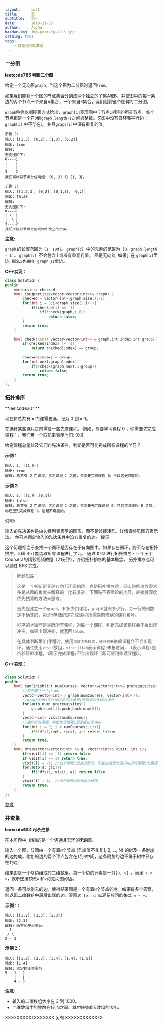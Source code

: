 ```yaml
---
layout:     post
title:      图
subtitle:   图~ 
date:       2019-11-08
author:     Alpha
header-img: img/post-bg-2015.jpg
catalog: true
tags:
    - 数据结构与算法
---
```






### 二分图

**leetcode785 判断二分图**

给定一个无向图``graph``，当这个图为二分图时返回``true``。

如果我们能将一个图的节点集合分割成两个独立的子集A和B，并使图中的每一条边的两个节点一个来自A集合，一个来自B集合，我们就将这个图称为二分图。

``graph``将会以邻接表方式给出，``graph[i]``表示图中与节点``i``相连的所有节点。每个节点都是一个在``0``到``graph.length-1``之间的整数。这图中没有自环和平行边： ``graph[i]`` 中不存在``i``，并且``graph[i]``中没有重复的值。

```
示例 1:
输入: [[1,3], [0,2], [1,3], [0,2]]
输出: true
解释: 
无向图如下:
0----1
|    |
|    |
3----2
我们可以将节点分成两组: {0, 2} 和 {1, 3}。
```

```
示例 2:
输入: [[1,2,3], [0,2], [0,1,3], [0,2]]
输出: false
解释: 
无向图如下:
0----1
| \  |
|  \ |
3----2
我们不能将节点分割成两个独立的子集。
```

**注意:**

``graph`` 的长度范围为 ``[1, 100]``。
``graph[i] ``中的元素的范围为`` [0, graph.length - 1]``。
``graph[i] ``不会包含 i 或者有重复的值。
图是无向的: 如果``j ``在 ``graph[i]``里边, 那么`` i ``也会在`` graph[j]``里边。

**C++实现：**

```C++
class Solution {
public:
    vector<int> checked;
    bool isBipartite(vector<vector<int>>& graph) {
        checked = vector<int>(graph.size(),-1);
        for(int i = 0;i<graph.size();i++){
            if(checked[i] == -1)
                if(!check(graph,i,0))
                    return false;
        }
        return true;
    }
    
    bool check(const vector<vector<int>> & graph,int index,int group){
        if(checked[index] != -1)
            return checked[index] == group;
        
        checked[index] = group;
        for(int next:graph[index])
            if(!check(graph,next,1-group))
                return false;
        return true;
    }
};
```



### 拓扑排序

**leetcode207 **

现在你总共有 n 门课需要选，记为 0 到 n-1。

在选修某些课程之前需要一些先修课程。 例如，想要学习课程 0 ，你需要先完成课程 1 ，我们用一个匹配来表示他们: [0,1]

给定课程总量以及它们的先决条件，判断是否可能完成所有课程的学习？

**示例 1:**

```
输入: 2, [[1,0]] 
输出: true
解释: 总共有 2 门课程。学习课程 1 之前，你需要完成课程 0。所以这是可能的。
```

**示例 2:**

```
输入: 2, [[1,0],[0,1]]
输出: false
解释: 总共有 2 门课程。学习课程 1 之前，你需要先完成​课程 0；并且学习课程 0 之前，你还应先完成课程 1。这是不可能的。
```

说明:

输入的先决条件是由边缘列表表示的图形，而不是邻接矩阵。详情请参见图的表示法。
你可以假定输入的先决条件中没有重复的边。
提示:

这个问题相当于查找一个循环是否存在于有向图中。如果存在循环，则不存在拓扑排序，因此不可能选取所有课程进行学习。
通过 DFS 进行拓扑排序 - 一个关于Coursera的精彩视频教程（21分钟），介绍拓扑排序的基本概念。
拓扑排序也可以通过 BFS 完成。

>解题思路：
>
>这是一个判断是否是有向无环图的题，也是拓扑排序题，网上的解决方案大多是从图的角度来解释的，比较复杂，下面先不管图论的内容，直接就深度优先搜索的方法来思考。
>
>首先是建立一个``graph``，有多少门课程，graph就有多少行，每一行的列数是不确定的，第``i``行存储的是完成课程i所需提前修读的课程编号。
>
>程序的大循环是遍历所有课程，对每一个课程，判断完成该课程会不会出现冲突，如果出现冲突，就返回``false``。
>
>在具体判断第i门课程时，使用``深度优先搜索``，``递归判断``依赖课程会不会出现环。通过使用``visit``数组，``visit[i]=0``表示课程``i``未被访问，``-1``表示课程``i``是待验证的课程，``1``表示完成课程``i``不会出现环（即可顺利修读课程i）。

**C++实现：**

```C++

class Solution {
public:
    bool canFinish(int numCourses, vector<vector<int>>& prerequisites) {
        //首先建立一个graph
        vector<vector<int> > graph(numCourses, vector<int>());
        //graph的第i行存储的是完成课程i所需提前修读的课程
        for(auto num: prerequisites){
            graph[num[1]].push_back(num[0]);
        }
        vector<int> visit(numCourses);
        //遍历所有课程，判断修读课程i是否会出现冲突
        for(int i = 0; i < numCourses; i++){
            if(!dfs(graph, visit, i)) return false;
        }
        return true;
    }
    bool dfs(vector<vector<int> >& g, vector<int>& visit, int i){
        if(visit[i] == -1) return false;
        if(visit[i] == 1) return true;
        visit[i] = -1; //表示课程i是待选修的，不能在后面的递归中出现课程i为需提前修读的课程
        for(auto a: g[i]){
            if(!dfs(g, visit, a)) return false;
        }
        visit[i] = 1;  //表示课程i能够成功修读
        return true;
    }
};
```

[参考](https://blog.csdn.net/gjh13/article/details/95343384)



### 并查集

**leetcode684 冗余连接**

在本问题中, 树指的是一个连通且无环的**无向**图。

输入一个图，该图由一个有着``N``个节点 (节点值不重复1, 2, ..., N) 的树及一条附加的边构成。附加的边的两个顶点包含在``1``到``N``中间，这条附加的边不属于树中已存在的边。

结果图是一个以边组成的二维数组。每一个边的元素是一对``[u, v] ``，满足`` u < v``，表示连接顶点``u`` 和``v``的无向图的边。

返回一条可以删去的边，使得结果图是一个有着``N``个节点的树。如果有多个答案，则返回二维数组中最后出现的边。答案边`` [u, v]`` 应满足相同的格式`` u < v``。

**示例 1：**

```
输入: [[1,2], [1,3], [2,3]]
输出: [2,3]
解释: 给定的无向图为:
  1
 / \
2 - 3
```

**示例 2：**

```
输入: [[1,2], [2,3], [3,4], [1,4], [1,5]]
输出: [1,4]
解释: 给定的无向图为:
5 - 1 - 2
    |   |
    4 - 3
```

**注意:**

- 输入的二维数组大小在 3 到 1000。	
- 二维数组中的整数在1到N之间，其中N是输入数组的大小。

XXXXXXXXXXXXXXXXX 另有 XXXXXXXXXXXXX
